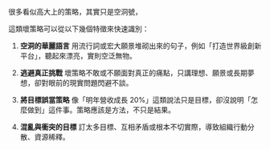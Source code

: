 
很多看似高大上的策略，其實只是空洞號，

這類壞策略可以從以下幾個特徵來快速識別：
1. **空洞的華麗語言**
   用流行詞或宏大願景堆砌出來的句子，例如「打造世界級創新平台」，聽起來漂亮，實則空泛無物。

2. **逃避真正挑戰**
   壞策略不敢或不願面對真正的痛點，只講理想、願景或長期夢想，卻對眼前的現實問題閃避不談。

3. **將目標誤當策略**
   像「明年營收成長 20%」這類說法只是目標，卻沒說明「怎麼做到」這件事。策略應該是方法，不只是結果。

4. **混亂與衝突的目標**
   訂太多目標、互相矛盾或根本不切實際，導致組織行動分散、資源稀釋。
